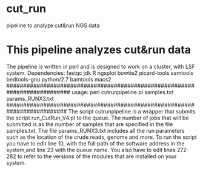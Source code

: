 # cut_run
pipeline to analyze cut&amp;run NGS data
# This pipeline analyzes cut&run data
The pipeline is written in perl and is designed to work on a cluster, with LSF system.
Dependencies:
fastqc
jdk
R
ngsplot
bowtie2
picard-tools
samtools
bedtools-gnu
python/2.7
bamtools
macs2
###########################################################################
usage:
perl cutrunpipeline.pl samples.txt params_RUNX3.txt
##########################################################################
The script cutrunpipeline is a wrapper that submits the script run_CutRun_V4.pl to the queue. The number of jobs that will be submitted is as the number of 
samples that are specified in the file samples.txt. The file params_RUNX3.txt includes all the run parameters such as the location of the crude reads, genome and more.
To run the script you have to edit line 10, with the full path of the software address in the system,and line 23 with the queue name.
You also have to edit lines 272-282 to refer to the versions of the modules that are installed on your system.
